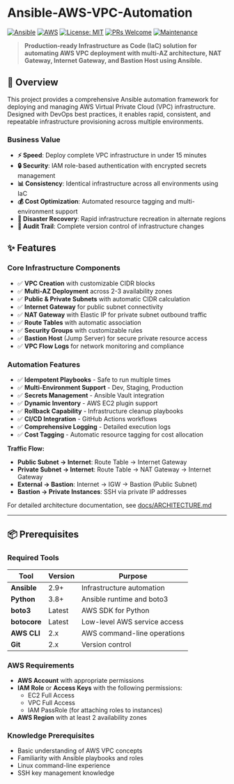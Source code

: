 # Ansible-AWS-VPC-Automation

[![Ansible](https://img.shields.io/badge/Ansible-2.9%2B-blue.svg)](https://www.ansible.com/)
[![AWS](https://img.shields.io/badge/AWS-VPC-orange.svg)](https://aws.amazon.com/vpc/)
[![License: MIT](https://img.shields.io/badge/License-MIT-yellow.svg)](https://opensource.org/licenses/MIT)
[![PRs Welcome](https://img.shields.io/badge/PRs-welcome-brightgreen.svg)](CONTRIBUTING.md)
[![Maintenance](https://img.shields.io/badge/Maintained%3F-yes-green.svg)](https://github.com/YOUR-USERNAME/ansible-aws-vpc-automation/graphs/commit-activity)

> **Production-ready Infrastructure as Code (IaC) solution for automating AWS VPC deployment with multi-AZ architecture, NAT Gateway, Internet Gateway, and Bastion Host using Ansible.**

## 🎯 Overview

This project provides a comprehensive Ansible automation framework for deploying and managing AWS Virtual Private Cloud (VPC) infrastructure. Designed with DevOps best practices, it enables rapid, consistent, and repeatable infrastructure provisioning across multiple environments.

### Business Value

- **⚡ Speed**: Deploy complete VPC infrastructure in under 15 minutes
- **🔒 Security**: IAM role-based authentication with encrypted secrets management
- **📊 Consistency**: Identical infrastructure across all environments using IaC
- **💰 Cost Optimization**: Automated resource tagging and multi-environment support
- **🔄 Disaster Recovery**: Rapid infrastructure recreation in alternate regions
- **📝 Audit Trail**: Complete version control of infrastructure changes

## ✨ Features

### Core Infrastructure Components

- ✅ **VPC Creation** with customizable CIDR blocks
- ✅ **Multi-AZ Deployment** across 2-3 availability zones
- ✅ **Public & Private Subnets** with automatic CIDR calculation
- ✅ **Internet Gateway** for public subnet connectivity
- ✅ **NAT Gateway** with Elastic IP for private subnet outbound traffic
- ✅ **Route Tables** with automatic association
- ✅ **Security Groups** with customizable rules
- ✅ **Bastion Host** (Jump Server) for secure private resource access
- ✅ **VPC Flow Logs** for network monitoring and compliance

### Automation Features

- ✅ **Idempotent Playbooks** - Safe to run multiple times
- ✅ **Multi-Environment Support** - Dev, Staging, Production
- ✅ **Secrets Management** - Ansible Vault integration
- ✅ **Dynamic Inventory** - AWS EC2 plugin support
- ✅ **Rollback Capability** - Infrastructure cleanup playbooks
- ✅ **CI/CD Integration** - GitHub Actions workflows
- ✅ **Comprehensive Logging** - Detailed execution logs
- ✅ **Cost Tagging** - Automatic resource tagging for cost allocation

  
**Traffic Flow:**
- **Public Subnet → Internet**: Route Table → Internet Gateway
- **Private Subnet → Internet**: Route Table → NAT Gateway → Internet Gateway
- **External → Bastion**: Internet → IGW → Bastion (Public Subnet)
- **Bastion → Private Instances**: SSH via private IP addresses

For detailed architecture documentation, see [docs/ARCHITECTURE.md](docs/ARCHITECTURE.md)

---

## 📦 Prerequisites

### Required Tools

| Tool | Version | Purpose |
|------|---------|---------|
| **Ansible** | 2.9+ | Infrastructure automation |
| **Python** | 3.8+ | Ansible runtime and boto3 |
| **boto3** | Latest | AWS SDK for Python |
| **botocore** | Latest | Low-level AWS service access |
| **AWS CLI** | 2.x | AWS command-line operations |
| **Git** | 2.x | Version control |

### AWS Requirements

- **AWS Account** with appropriate permissions
- **IAM Role** or **Access Keys** with the following permissions:
  - EC2 Full Access
  - VPC Full Access
  - IAM PassRole (for attaching roles to instances)
- **AWS Region** with at least 2 availability zones

### Knowledge Prerequisites

- Basic understanding of AWS VPC concepts
- Familiarity with Ansible playbooks and roles
- Linux command-line experience
- SSH key management knowledge



